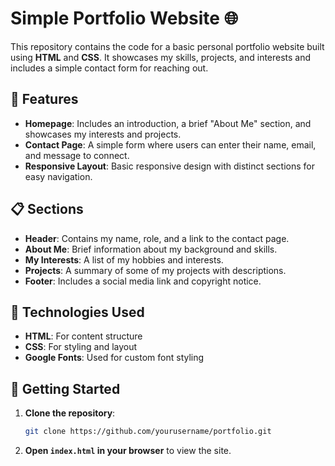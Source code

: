 # Simple Portfolio Website 🌐

This repository contains the code for a basic personal portfolio website built using **HTML** and **CSS**. It showcases my skills, projects, and interests and includes a simple contact form for reaching out.

## 🌟 Features

- **Homepage**: Includes an introduction, a brief "About Me" section, and showcases my interests and projects.
- **Contact Page**: A simple form where users can enter their name, email, and message to connect.
- **Responsive Layout**: Basic responsive design with distinct sections for easy navigation.

## 📋 Sections

- **Header**: Contains my name, role, and a link to the contact page.
- **About Me**: Brief information about my background and skills.
- **My Interests**: A list of my hobbies and interests.
- **Projects**: A summary of some of my projects with descriptions.
- **Footer**: Includes a social media link and copyright notice.

## 🎨 Technologies Used

- **HTML**: For content structure
- **CSS**: For styling and layout
- **Google Fonts**: Used for custom font styling

## 🚀 Getting Started

1. **Clone the repository**:
   ```bash
   git clone https://github.com/yourusername/portfolio.git
   ```
2. **Open `index.html` in your browser** to view the site.
